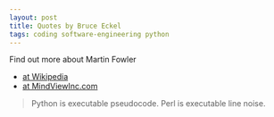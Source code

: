 ```yaml
---
layout: post
title: Quotes by Bruce Eckel
tags: coding software-engineering python
---
```


Find out more about Martin Fowler
- [at Wikipedia](https://en.wikipedia.org/wiki/Bruce_Eckel)
- [at MindViewInc.com](https://www.mindviewinc.com/)

> Python is executable pseudocode.
> Perl is executable line noise.